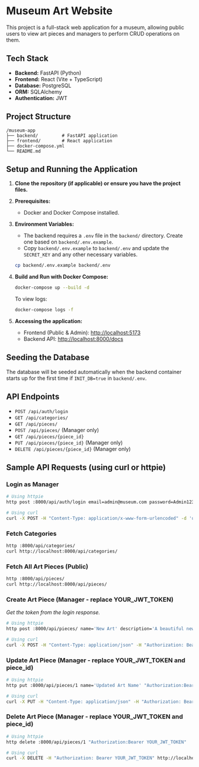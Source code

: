 # Museum Art Website

This project is a full-stack web application for a museum, allowing public users to view art pieces and managers to perform CRUD operations on them.

## Tech Stack

- **Backend:** FastAPI (Python)
- **Frontend:** React (Vite + TypeScript)
- **Database:** PostgreSQL
- **ORM:** SQLAlchemy
- **Authentication:** JWT

## Project Structure

```
/museum-app
├── backend/         # FastAPI application
├── frontend/        # React application
├── docker-compose.yml
└── README.md
```

## Setup and Running the Application

1.  **Clone the repository (if applicable) or ensure you have the project files.**

2.  **Prerequisites:**
    *   Docker and Docker Compose installed.

3.  **Environment Variables:**
    *   The backend requires a `.env` file in the `backend/` directory. Create one based on `backend/.env.example`.
    *   Copy `backend/.env.example` to `backend/.env` and update the `SECRET_KEY` and any other necessary variables.
      ```bash
      cp backend/.env.example backend/.env
      ```

4.  **Build and Run with Docker Compose:**
    ```bash
    docker-compose up --build -d
    ```
    To view logs:
    ```bash
    docker-compose logs -f
    ```

5.  **Accessing the application:**
    *   Frontend (Public & Admin): [http://localhost:5173](http://localhost:5173)
    *   Backend API: [http://localhost:8000/docs](http://localhost:8000/docs)

## Seeding the Database

The database will be seeded automatically when the backend container starts up for the first time if `INIT_DB=true` in `backend/.env`.

## API Endpoints

-   `POST /api/auth/login`
-   `GET /api/categories/`
-   `GET /api/pieces/`
-   `POST /api/pieces/` (Manager only)
-   `GET /api/pieces/{piece_id}`
-   `PUT /api/pieces/{piece_id}` (Manager only)
-   `DELETE /api/pieces/{piece_id}` (Manager only)

## Sample API Requests (using curl or httpie)

### Login as Manager

```bash
# Using httpie
http post :8000/api/auth/login email=admin@museum.com password=Admin123!

# Using curl
curl -X POST -H "Content-Type: application/x-www-form-urlencoded" -d 'username=admin@museum.com&password=Admin123!' http://localhost:8000/api/auth/login
```

### Fetch Categories

```bash
http :8000/api/categories/
curl http://localhost:8000/api/categories/
```

### Fetch All Art Pieces (Public)

```bash
http :8000/api/pieces/
curl http://localhost:8000/api/pieces/
```

### Create Art Piece (Manager - replace YOUR_JWT_TOKEN)

*Get the token from the login response.*

```bash
# Using httpie
http post :8000/api/pieces/ name='New Art' description='A beautiful new piece' category_id=1 image_url='http://example.com/image.jpg' "Authorization:Bearer YOUR_JWT_TOKEN"

# Using curl
curl -X POST -H "Content-Type: application/json" -H "Authorization: Bearer YOUR_JWT_TOKEN" -d '{"name": "New Art", "description": "A beautiful new piece", "category_id": 1, "image_url": "http://example.com/image.jpg"}' http://localhost:8000/api/pieces/
```

### Update Art Piece (Manager - replace YOUR_JWT_TOKEN and piece_id)

```bash
# Using httpie
http put :8000/api/pieces/1 name='Updated Art Name' "Authorization:Bearer YOUR_JWT_TOKEN"

# Using curl
curl -X PUT -H "Content-Type: application/json" -H "Authorization: Bearer YOUR_JWT_TOKEN" -d '{"name": "Updated Art Name"}' http://localhost:8000/api/pieces/1
```

### Delete Art Piece (Manager - replace YOUR_JWT_TOKEN and piece_id)

```bash
# Using httpie
http delete :8000/api/pieces/1 "Authorization:Bearer YOUR_JWT_TOKEN"

# Using curl
curl -X DELETE -H "Authorization: Bearer YOUR_JWT_TOKEN" http://localhost:8000/api/pieces/1
```
